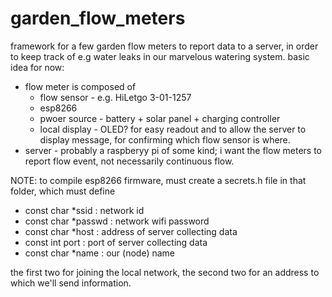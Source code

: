 # garden_flow_meters

framework for a few garden flow meters to report data to a server, in order to keep track of e.g water leaks in our marvelous watering system.
basic idea for now:
* flow meter is composed of
   * flow sensor - e.g. HiLetgo 3-01-1257
   * esp8266
   * pwoer source - battery + solar panel + charging controller
   * local display - OLED? for easy readout and to allow the server to display message, for confirming which flow sensor is where.
* server - probably a raspberyy pi of some kind; i want the flow meters to report flow event, not necessarily continuous flow.

NOTE: to compile esp8266 firmware, must create a secrets.h file in that folder, which must define
* const char *ssid : network id
* const char *passwd : network wifi password
* const char *host : address of server collecting data
* const int port : port of server collecting data
* const char *name : our (node) name

the first two for joining the local network, the second two for an address to which we'll send information.
